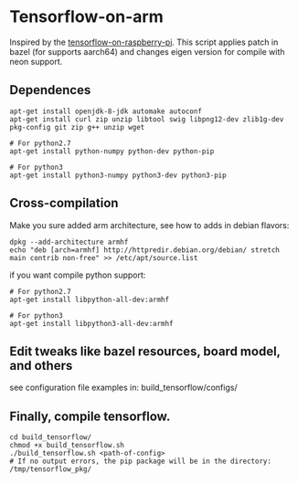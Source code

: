 # Tensorflow-on-arm

Inspired by the [tensorflow-on-raspberry-pi](https://github.com/samjabrahams/tensorflow-on-raspberry-pi).
This script applies patch in bazel (for supports aarch64) and changes eigen version for compile with neon support.

## Dependences
```shell
apt-get install openjdk-8-jdk automake autoconf
apt-get install curl zip unzip libtool swig libpng12-dev zlib1g-dev pkg-config git zip g++ unzip wget

# For python2.7
apt-get install python-numpy python-dev python-pip
 
# For python3
apt-get install python3-numpy python3-dev python3-pip
```

## Cross-compilation
Make you sure added arm architecture, see how to adds in debian flavors:
```shell
dpkg --add-architecture armhf
echo "deb [arch=armhf] http://httpredir.debian.org/debian/ stretch main contrib non-free" >> /etc/apt/source.list
```
if you want compile python support:
```shell
# For python2.7
apt-get install libpython-all-dev:armhf

# For python3
apt-get install libpython3-all-dev:armhf
```

## Edit tweaks like bazel resources, board model, and others
see configuration file examples in: build_tensorflow/configs/

## Finally, compile tensorflow.
```shell
cd build_tensorflow/
chmod +x build_tensorflow.sh
./build_tensorflow.sh <path-of-config>
# If no output errors, the pip package will be in the directory: /tmp/tensorflow_pkg/ 
```
